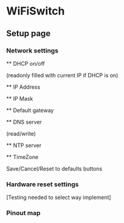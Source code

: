 # WiFiSwitch

## Setup page

### Network settings

** DHCP on/off

(readonly filled with current IP if DHCP is on)

** IP Address 

** IP Mask

** Default gateway

** DNS server

(read/write)

** NTP server

** TimeZone

Save/Cancel/Reset to defaults buttons

### Hardware reset settings

[Testing needed to select way implement]

### Pinout map
